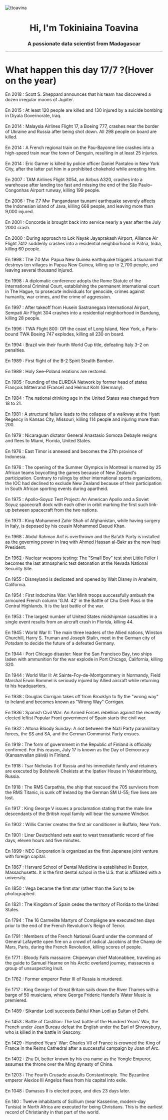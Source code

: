 
<p align="left"> <img src="https://komarev.com/ghpvc/?username=ttoavina&label=Profile%20views&color=0e75b6&style=flat" alt="ttoavina" /> </p>
<h1 align="center">Hi, I'm Tokiniaina Toavina</h1>
<h3 align="center">A passionate data scientist from Madagascar</h3>
    
<hr/>
<h1> What happen this day 17/7 ?(Hover on the year)</h1>

En 2018 : Scott S. Sheppard announces that his team has discovered a dozen irregular moons of Jupiter.
<br/><br/>
En 2015 : At least 120 people are killed and 130 injured by a suicide bombing in Diyala Governorate, Iraq.
<br/><br/>
En 2014 : Malaysia Airlines Flight 17, a Boeing 777, crashes near the border of Ukraine and Russia after being shot down. All 298 people on board are killed.
<br/><br/>
En 2014 : A French regional train on the Pau-Bayonne line crashes into a high-speed train near the town of Denguin, resulting in at least 25 injuries.
<br/><br/>
En 2014 : Eric Garner is killed by police officer Daniel Pantaleo in New York City, after the latter put him in a prohibited chokehold while arresting him.
<br/><br/>
En 2007 : TAM Airlines Flight 3054, an Airbus A320, crashes into a warehouse after landing too fast and missing the end of the São Paulo–Congonhas Airport runway, killing 199 people.
<br/><br/>
En 2006 : The 7.7 Mw  Pangandaran tsunami earthquake severely affects the Indonesian island of Java, killing 668 people, and leaving more than 9,000 injured.
<br/><br/>
En 2001 : Concorde is brought back into service nearly a year after the July 2000 crash.
<br/><br/>
En 2000 : During approach to Lok Nayak Jayaprakash Airport, Alliance Air Flight 7412 suddenly crashes into a residential neighborhood in Patna, India, killing 60 people.
<br/><br/>
En 1998 : The 7.0 Mw  Papua New Guinea earthquake triggers a tsunami that destroys ten villages in Papua New Guinea, killing up to 2,700 people, and leaving several thousand injured.
<br/><br/>
En 1998 : A diplomatic conference adopts the Rome Statute of the International Criminal Court, establishing the permanent international court in The Hague, to prosecute individuals for genocide, crimes against humanity, war crimes, and the crime of aggression.
<br/><br/>
En 1997 : After takeoff from Husein Sastranegara International Airport, Sempati Air Flight 304 crashes into a residential neighborhood in Bandung, killing 28 people.
<br/><br/>
En 1996 : TWA Flight 800: Off the coast of Long Island, New York, a Paris-bound TWA Boeing 747 explodes, killing all 230 on board.
<br/><br/>
En 1994 : Brazil win their fourth World Cup title, defeating Italy 3–2 on penalties.
<br/><br/>
En 1989 : First flight of the B-2 Spirit Stealth Bomber.
<br/><br/>
En 1989 : Holy See–Poland relations are restored.
<br/><br/>
En 1985 : Founding of the EUREKA Network by former head of states François Mitterrand (France) and Helmut Kohl (Germany).
<br/><br/>
En 1984 : The national drinking age in the United States was changed from 18 to 21.
<br/><br/>
En 1981 : A structural failure leads to the collapse of a walkway at the Hyatt Regency in Kansas City, Missouri, killing 114 people and injuring more than 200.
<br/><br/>
En 1979 : Nicaraguan dictator General Anastasio Somoza Debayle resigns and flees to Miami, Florida, United States.
<br/><br/>
En 1976 : East Timor is annexed and becomes the 27th province of Indonesia.
<br/><br/>
En 1976 : The opening of the Summer Olympics in Montreal is marred by 25 African teams boycotting the games because of New Zealand's participation. Contrary to rulings by other international sports organizations, the IOC had declined to exclude New Zealand because of their participation in South African sporting events during apartheid.
<br/><br/>
En 1975 : Apollo–Soyuz Test Project: An American Apollo and a Soviet Soyuz spacecraft dock with each other in orbit marking the first such link-up between spacecraft from the two nations.
<br/><br/>
En 1973 : King Mohammed Zahir Shah of Afghanistan, while having surgery in Italy, is deposed by his cousin Mohammed Daoud Khan.
<br/><br/>
En 1968 : Abdul Rahman Arif is overthrown and the Ba'ath Party is installed as the governing power in Iraq with Ahmed Hassan al-Bakr as the new Iraqi President.
<br/><br/>
En 1962 : Nuclear weapons testing: The "Small Boy" test shot Little Feller I becomes the last atmospheric test detonation at the Nevada National Security Site.
<br/><br/>
En 1955 : Disneyland is dedicated and opened by Walt Disney in Anaheim, California.
<br/><br/>
En 1954 : First Indochina War: Viet Minh troops successfully ambush the armoured French column 'G.M. 42' in the Battle of Chu Dreh Pass in the Central Highlands. It is the last battle of the war.
<br/><br/>
En 1953 : The largest number of United States midshipman casualties in a single event results from an aircraft crash in Florida, killing 44.
<br/><br/>
En 1945 : World War II: The main three leaders of the Allied nations, Winston Churchill, Harry S. Truman and Joseph Stalin, meet in the German city of Potsdam to decide the future of a defeated Germany.
<br/><br/>
En 1944 : Port Chicago disaster: Near the San Francisco Bay, two ships laden with ammunition for the war explode in Port Chicago, California, killing 320.
<br/><br/>
En 1944 : World War II: At Sainte-Foy-de-Montgommery in Normandy, Field Marshal Erwin Rommel is seriously injured by Allied aircraft while returning to his headquarters.
<br/><br/>
En 1938 : Douglas Corrigan takes off from Brooklyn to fly the "wrong way" to Ireland and becomes known as "Wrong Way" Corrigan.
<br/><br/>
En 1936 : Spanish Civil War: An Armed Forces rebellion against the recently elected leftist Popular Front government of Spain starts the civil war.
<br/><br/>
En 1932 : Altona Bloody Sunday: A riot between the Nazi Party paramilitary forces, the SS and SA, and the German Communist Party ensues.
<br/><br/>
En 1919 : The form of government in the Republic of Finland is officially confirmed. For this reason, July 17 is known as the Day of Democracy (Kansanvallan päivä) in Finland.
<br/><br/>
En 1918 : Tsar Nicholas II of Russia and his immediate family and retainers are executed by Bolshevik Chekists at the Ipatiev House in Yekaterinburg, Russia.
<br/><br/>
En 1918 : The RMS Carpathia, the ship that rescued the 705 survivors from the RMS Titanic, is sunk off Ireland by the German SM U-55; five lives are lost.
<br/><br/>
En 1917 : King George V issues a proclamation stating that the male line descendants of the British royal family will bear the surname Windsor.
<br/><br/>
En 1902 : Willis Carrier creates the first air conditioner in Buffalo, New York.
<br/><br/>
En 1901 : Liner Deutschland sets east to west transatlantic record of five days, eleven hours and five minutes.
<br/><br/>
En 1899 : NEC Corporation is organized as the first Japanese joint venture with foreign capital.
<br/><br/>
En 1867 : Harvard School of Dental Medicine is established in Boston, Massachusetts. It is the first dental school in the U.S. that is affiliated with a university.
<br/><br/>
En 1850 : Vega became the first star (other than the Sun) to be photographed.
<br/><br/>
En 1821 : The Kingdom of Spain cedes the territory of Florida to the United States.
<br/><br/>
En 1794 : The 16 Carmelite Martyrs of Compiègne are executed ten days prior to the end of the French Revolution's Reign of Terror.
<br/><br/>
En 1791 : Members of the French National Guard under the command of General Lafayette open fire on a crowd of radical Jacobins at the Champ de Mars, Paris, during the French Revolution, killing scores of people.
<br/><br/>
En 1771 : Bloody Falls massacre: Chipewyan chief Matonabbee, traveling as the guide to Samuel Hearne on his Arctic overland journey, massacres a group of unsuspecting Inuit.
<br/><br/>
En 1762 : Former emperor Peter III of Russia is murdered.
<br/><br/>
En 1717 : King George I of Great Britain sails down the River Thames with a barge of 50 musicians, where George Frideric Handel's Water Music is premiered.
<br/><br/>
En 1489 : Sikandar Lodi succeeds Bahlul Khan Lodi as Sultan of Delhi.
<br/><br/>
En 1453 : Battle of Castillon: The last battle of the Hundred Years' War, the French under Jean Bureau defeat the English under the Earl of Shrewsbury, who is killed in the battle in Gascony.
<br/><br/>
En 1429 : Hundred Years' War: Charles VII of France is crowned the King of France in the Reims Cathedral after a successful campaign by Joan of Arc.
<br/><br/>
En 1402 : Zhu Di, better known by his era name as the Yongle Emperor, assumes the throne over the Ming dynasty of China.
<br/><br/>
En 1203 : The Fourth Crusade assaults Constantinople. The Byzantine emperor Alexios III Angelos flees from his capital into exile.
<br/><br/>
En 1048 : Damasus II is elected pope, and dies 23 days later.
<br/><br/>
En 180 : Twelve inhabitants of Scillium (near Kasserine, modern-day Tunisia) in North Africa are executed for being Christians. This is the earliest record of Christianity in that part of the world.
<br/><br/>
